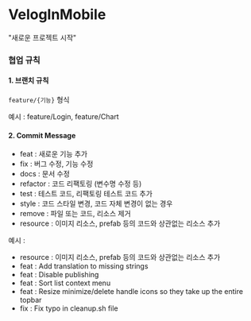 # VelogInMobile
"새로운 프로젝트 시작"

### 협업 규칙
#### 1. 브랜치 규칙

`feature/{기능}`  형식

예시 : feature/Login, feature/Chart

#### 2. Commit Message

- feat : 새로운 기능 추가
- fix : 버그 수정, 기능 수정
- docs : 문서 수정
- refactor : 코드 리팩토링 (변수명 수정 등)
- test : 테스트 코드, 리팩토링 테스트 코드 추가
- style : 코드 스타일 변경, 코드 자체 변경이 없는 경우
- remove : 파일 또는 코드, 리소스 제거
- resource : 이미지 리소스, prefab 등의 코드와 상관없는 리소스 추가

예시 : 
- resource : 이미지 리소스, prefab 등의 코드와 상관없는 리소스 추가
- feat : Add translation to missing strings
- feat : Disable publishing
- feat : Sort list context menu
- feat : Resize minimize/delete handle icons so they take up the entire topbar
- fix : Fix typo in cleanup.sh file
